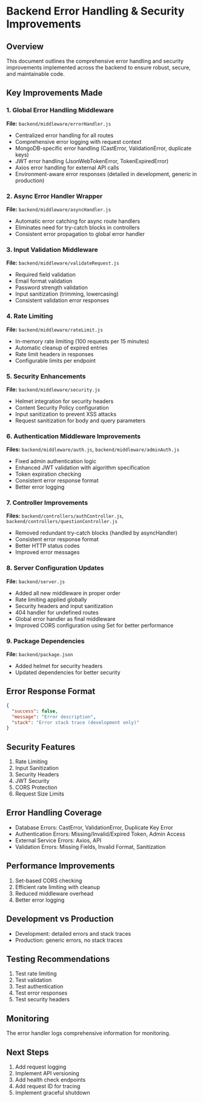 # Backend Error Handling & Security Improvements

## Overview
This document outlines the comprehensive error handling and security improvements implemented across the backend to ensure robust, secure, and maintainable code.

## Key Improvements Made

### 1. Global Error Handling Middleware
**File:** `backend/middleware/errorHandler.js`
- Centralized error handling for all routes
- Comprehensive error logging with request context
- MongoDB-specific error handling (CastError, ValidationError, duplicate keys)
- JWT error handling (JsonWebTokenError, TokenExpiredError)
- Axios error handling for external API calls
- Environment-aware error responses (detailed in development, generic in production)

### 2. Async Error Handler Wrapper
**File:** `backend/middleware/asyncHandler.js`
- Automatic error catching for async route handlers
- Eliminates need for try-catch blocks in controllers
- Consistent error propagation to global error handler

### 3. Input Validation Middleware
**File:** `backend/middleware/validateRequest.js`
- Required field validation
- Email format validation
- Password strength validation
- Input sanitization (trimming, lowercasing)
- Consistent validation error responses

### 4. Rate Limiting
**File:** `backend/middleware/rateLimit.js`
- In-memory rate limiting (100 requests per 15 minutes)
- Automatic cleanup of expired entries
- Rate limit headers in responses
- Configurable limits per endpoint

### 5. Security Enhancements
**File:** `backend/middleware/security.js`
- Helmet integration for security headers
- Content Security Policy configuration
- Input sanitization to prevent XSS attacks
- Request sanitization for body and query parameters

### 6. Authentication Middleware Improvements
**Files:** `backend/middleware/auth.js`, `backend/middleware/adminAuth.js`
- Fixed admin authentication logic
- Enhanced JWT validation with algorithm specification
- Token expiration checking
- Consistent error response format
- Better error logging

### 7. Controller Improvements
**Files:** `backend/controllers/authController.js`, `backend/controllers/questionController.js`
- Removed redundant try-catch blocks (handled by asyncHandler)
- Consistent error response format
- Better HTTP status codes
- Improved error messages

### 8. Server Configuration Updates
**File:** `backend/server.js`
- Added all new middleware in proper order
- Rate limiting applied globally
- Security headers and input sanitization
- 404 handler for undefined routes
- Global error handler as final middleware
- Improved CORS configuration using Set for better performance

### 9. Package Dependencies
**File:** `backend/package.json`
- Added helmet for security headers
- Updated dependencies for better security

## Error Response Format

```json
{
  "success": false,
  "message": "Error description",
  "stack": "Error stack trace (development only)"
}
```

## Security Features

1. Rate Limiting
2. Input Sanitization
3. Security Headers
4. JWT Security
5. CORS Protection
6. Request Size Limits

## Error Handling Coverage

- Database Errors: CastError, ValidationError, Duplicate Key Error
- Authentication Errors: Missing/Invalid/Expired Token, Admin Access
- External Service Errors: Axios, API
- Validation Errors: Missing Fields, Invalid Format, Sanitization

## Performance Improvements

1. Set-based CORS checking
2. Efficient rate limiting with cleanup
3. Reduced middleware overhead
4. Better error logging

## Development vs Production

- Development: detailed errors and stack traces
- Production: generic errors, no stack traces

## Testing Recommendations

1. Test rate limiting
2. Test validation
3. Test authentication
4. Test error responses
5. Test security headers

## Monitoring

The error handler logs comprehensive information for monitoring.

## Next Steps

1. Add request logging
2. Implement API versioning
3. Add health check endpoints
4. Add request ID for tracing
5. Implement graceful shutdown
